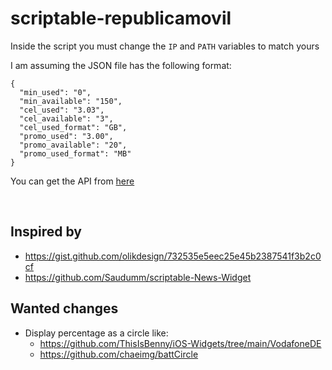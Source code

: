 # scriptable-republicamovil

Inside the script you must change the `IP` and `PATH` variables to match yours

I am assuming the JSON file has the following format:
```
{
  "min_used": "0",
  "min_available": "150",
  "cel_used": "3.03",
  "cel_available": "3",
  "cel_used_format": "GB",
  "promo_used": "3.00",
  "promo_available": "20",
  "promo_used_format": "MB"
}
```
You can get the API from <a href="https://github.com/jchicano/api-republicamovil" target="_blank" rel="noopener">here</a>

<br>

## Inspired by
- https://gist.github.com/olikdesign/732535e5eec25e45b2387541f3b2c0cf
- https://github.com/Saudumm/scriptable-News-Widget

## Wanted changes
- Display percentage as a circle like:
  - https://github.com/ThisIsBenny/iOS-Widgets/tree/main/VodafoneDE
  - https://github.com/chaeimg/battCircle
